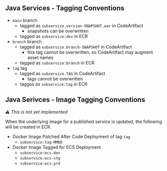## Java Services - Tagging Conventions

- `main` branch
  - tagged as `subservice.version-SNAPSHOT.war` in CodeArtifact
    - snapshots can be overwritten
  - tagged as `subservice:dev` in ECR
- `branch` branch
  - tagged as `subservice.branch-SNAPSHOT` in CodeArtifact
    - this tag cannot be overwritten, so CodeArtifact may augment asset names
  - tagged as `subservice:branch` in ECR
- `tag` tag
  - tagged as `subservice.TAG` in CodeArtifact
    - tags cannot be overwritten
  - tagges as `subservice:tag` in ECR

## Java Serivces - Image Tagging Conventions
_⚠️ This is not yet implemented_

When the underlying image for a published service is updated, the following will be created in ECR.

- Docker Image Patched After Code Deployment of tag `tag`
  - `subservice:tag-MMDD`
- Docker Image Tagged for ECS Deployment
  - `subservice:ecs-dev`
  - `subservice:ecs-stg`
  - `subservice:ecs-prd`